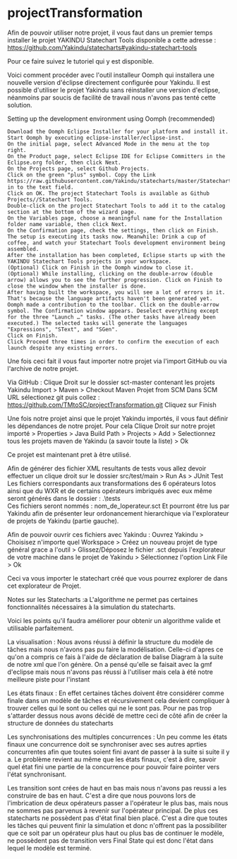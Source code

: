 # projectTransformation

Afin de pouvoir utiliser notre projet, il vous faut dans un premier temps installer le projet YAKINDU Statechart Tools
disponible a cette adresse : https://github.com/Yakindu/statecharts#yakindu-statechart-tools

Pour ce faire suivez le tutoriel qui y est disponible.

Voici comment procéder avec l'outil installeur Oomph qui installera une nouvelle version d'éclipse directement
configurée pour Yakindu. Il est possible d'utiliser le projet Yakindu sans réinstaller une version d'eclipse, néanmoins
par soucis de facilité de travail nous n'avons pas tenté cette solution.

Setting up the development environment using Oomph (recommended)

    Download the Oomph Eclipse Installer for your platform and install it.
    Start Oomph by executing eclipse-installer/eclipse-inst.
    On the initial page, select Advanced Mode in the menu at the top right.
    On the Product page, select Eclipse IDE for Eclipse Committers in the Eclipse.org folder, then click Next.
    On the Projects page, select Github Projects.
    Click on the green "plus" symbol. Copy the Link https://raw.githubusercontent.com/Yakindu/statecharts/master/StatechartTools.setup in to the text field.
    Click on OK. The project Statechart Tools is available as Github Projects//Statechart Tools.
    Double-click on the project Statechart Tools to add it to the catalog section at the bottom of the wizard page.
    On the Variables page, choose a meaningful name for the Installation folder name variable, then click Next.
    On the Confirmation page, check the settings, then click on Finish.
    The setup is executing its tasks now. Meanwhile: Drink a cup of coffee, and watch your Statechart Tools development environment being assembled.
    After the installation has been completed, Eclipse starts up with the YAKINDU Statechart Tools projects in your workspace.
    (Optional) Click on Finish in the Oomph window to close it.
    (Optional) While installing, clicking on the double-arrow (double arrow) allows you to see the further progression. Click on Finish to close the window when the installer is done.
    After having built the workspace, you will see a lot of errors in it. That's because the language artifacts haven't been generated yet. Oomph made a contribution to the toolbar. Click on the double-arrow symbol. The Confirmation window appears. Deselect everything except for the three "Launch …" tasks. (The other tasks have already been executed.) The selected tasks will generate the languages "Expressions", "SText", and "SGen".
    Click on Finish.
    Click Proceed three times in order to confirm the execution of each launch despite any existing errors.


Une fois ceci fait il vous faut importer notre projet via l'import GitHub ou via l'archive de notre projet.

Via GitHub :
Clique Droit sur le dossier sct-master contenant les projets Yakindu
Import > Maven > Checkout Maven Projet from SCM
Dans SCM URL sélectionez git puis collez : https://github.com/TMtoSC/projectTransformation.git
Cliquez sur Finish

Une fois notre projet ainsi que le projet Yakindu importés, il vous faut définir les dépendances de notre projet.
Pour cela Clique Droit sur notre projet importé > Properties > Java Build Path > Projects > Add > Selectionnez tous les projets maven de Yakindu (a savoir toute la liste) > Ok

Ce projet est maintenant pret à être utilisé.

Afin de générer des fichier XML resultants de tests vous allez devoir effectuer un clique droit sur le dossier
src/test/main > Run As > JUnit Test
Les fichiers correspondants aux transformations des 6 opérateurs lotos ainsi que du WXR et de certains opérateurs imbriqués avec eux même seront générés dans le dossier :
.\tests\
Ces fichiers seront nommés : nom_de_loperateur.sct
Et pourront être lus par Yakindu afin de présenter leur ordonancement hierarchique via l'explorateur de projets de Yakindu (partie gauche).

Afin de pouvoir ouvrir ces fichiers avec Yakindu : Ouvrez Yakindu > Choisisez n'importe quel Workspace > Créez un nouveau projet de type général grace a l'outil > Glissez/Déposez le fichier .sct depuis l'explorateur de votre machine dans le projet de Yakindu > Sélectionnez l'option Link File > Ok

Ceci va vous importer le statechart créé que vous pourrez explorer de dans cet explorateur de Projet.



Notes sur les Statecharts :a
L'algorithme ne permet pas certaines fonctionnalités nécessaires à la simulation du statecharts.

Voici les points qu'il faudra améliorer pour obtenir un algorithme valide et utilisable parfaitement. 

La visualisation : Nous avons réussi à définir la structure du modèle de tâches mais nous n'avons pas pu faire la modélisation. Celle-ci d'apres ce qu'on a compris ce fais à l'aide de déclaration de balise Diagram à la suite de notre xml que l'on génère. On a pensé qu'elle se faisait avec la gmf d'eclipse mais nous n'avons pas réussi à l'utiliser mais cela à été notre meilleure piste pour l'instant

Les états finaux : En effet certaines tâches doivent être considérer comme finale dans un modèle de tâches et récursivement cela devient compliquer à trouver celles qui le sont ou celles qui ne le sont pas. Pour ne pas trop s'attarder dessus nous avons décidé de mettre ceci de côté afin de créer la structure de données du statecharts

Les synchronisations des multiples concurrences : Un peu comme les états finaux une concurrence doit se synchroniser avec ses autres aprties concurrentes afin que toutes soient fini avant de passer à la suite si suite il y a. Le problème revient au même que les états finaux, c'est à dire, savoir quel état fini une partie de la concurrence pour pouvoir faire pointer vers l'état synchronisant.

Les transition sont crées de haut en bas mais nous n'avons pas reussi a les construire de bas en haut. C'est a dire que nous pouvons lors de l'imbrication de deux opérateurs passer a l'opérateur le plus bas, mais nous ne sommes pas parvenus à revenir sur l'opérateur principal.
De plus ces statecharts ne possèdent pas d'état final bien placé. C'est a dire que toutes les tâches qui peuvent finir la simulation et donc n'offrent pas la possibiliter que ce soit par un opérateur plus haut ou plus bas de continuer le modèle, ne possèdent pas de transition vers Final State qui est donc l'état dans lequel le modèle est terminé.
